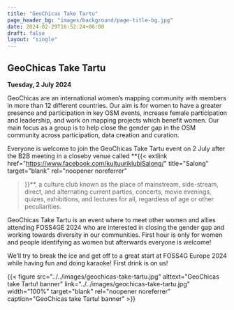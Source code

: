 ```yaml
---
title: "GeoChicas Take Tartu"
page_header_bg: "images/background/page-title-bg.jpg"
date: 2024-02-29T16:52:24+06:00
draft: false
layout: "single"
---
```


## GeoChicas Take Tartu
**Tuesday, 2 July 2024**

GeoChicas are an international women’s mapping community with members in more
than 12 different countries. Our aim is for women to have a greater presence and
participation in key OSM events, increase female participation and leadership,
and work on mapping projects which benefit women. Our main focus as a group is
to help close the gender gap in the OSM community across participation, data
creation and curation.

Everyone is welcome to join the GeoChicas Take Tartu event on 2 July after the
B2B meeting in a closeby venue called
**{{<
    extlink href="https://www.facebook.com/kultuuriklubiSalong/"
    title="Salong"
    target="blank"
    rel="noopener noreferrer"
>}}**, a culture club known as the place of mainstream, side-stream, direct, and
alternating current parties, concerts, movie evenings, quizes, exhibitions, and
lectures for all, regardless of age or other peculiarities.

GeoChicas Take Tartu is an event where to meet other women and allies attending
FOSS4GE 2024 who are interested in closing the gender gap and working towards
diversity in our communities. First hour is only for women and people
identifying as women but afterwards everyone is welcome!

We’ll try to break the ice and get off to a great start at FOSS4G Europe 2024
while having fun and doing karaoke! First drink is on us!

{{< figure
    src="../../images/geochicas-take-tartu.jpg"
    alttext="GeoChicas take Tartu! banner"
    link="../../images/geochicas-take-tartu.jpg"
    width="100%"
    target="blank"
    rel="noopener noreferrer"
    caption="GeoChicas take Tartu! banner"
    >}}
